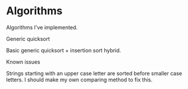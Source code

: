 # Algorithms
Algorithms I've implemented.

Generic quicksort

Basic generic quicksort + insertion sort hybrid.

Known issues

Strings starting with an upper case letter are sorted
before smaller case letters. I should make my own comparing
method to fix this. 
